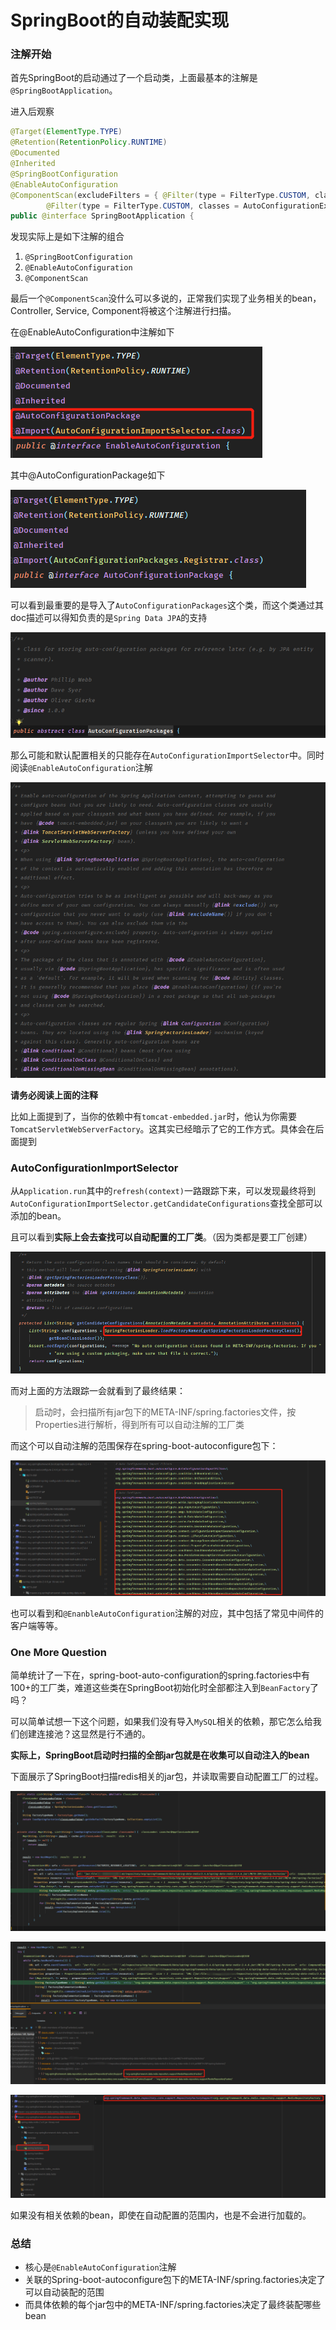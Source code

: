 # SpringBoot的自动装配实现

### 注解开始

首先SpringBoot的启动通过了一个启动类，上面最基本的注解是`@SpringBootApplication`。

进入后观察

```java
@Target(ElementType.TYPE)
@Retention(RetentionPolicy.RUNTIME)
@Documented
@Inherited
@SpringBootConfiguration
@EnableAutoConfiguration
@ComponentScan(excludeFilters = { @Filter(type = FilterType.CUSTOM, classes = TypeExcludeFilter.class),
		@Filter(type = FilterType.CUSTOM, classes = AutoConfigurationExcludeFilter.class) })
public @interface SpringBootApplication {
```

发现实际上是如下注解的组合

1. `@SpringBootConfiguration`
2. `@EnableAutoConfiguration`
3. `@ComponentScan`

最后一个`@ComponentScan`没什么可以多说的，正常我们实现了业务相关的bean，Controller, Service, Component将被这个注解进行扫描。

在@EnableAutoConfiguration中注解如下

![image-20210401165818975](../static/spring/springboot的自动装配/image-20210401165818975.png)



其中@AutoConfigurationPackage如下

![image-20210401165909590](../static/spring/springboot的自动装配/image-20210401165909590.png)

可以看到最重要的是导入了`AutoConfigurationPackages`这个类，而这个类通过其doc描述可以得知负责的是`Spring Data JPA`的支持

![image-20210401170008319](../static/spring/springboot的自动装配/image-20210401170008319.png)

那么可能和默认配置相关的只能存在`AutoConfigurationImportSelector`中。同时阅读`@EnableAutoConfiguration`注解

![image-20210401171915416](../static/spring/springboot的自动装配/image-20210401171915416.png)

**请务必阅读上面的注释**

比如上面提到了，当你的依赖中有`tomcat-embedded.jar`时，他认为你需要`TomcatServletWebServerFactory`。这其实已经暗示了它的工作方式。具体会在后面提到



### AutoConfigurationImportSelector

从`Application.run`其中的`refresh(context)`一路跟踪下来，可以发现最终将到`AutoConfigurationImportSelector.getCandidateConfigurations`查找全部可以添加的bean。

且可以看到**实际上会去查找可以自动配置的工厂类**。（因为类都是要工厂创建）

![image-20210401171335843](../static/spring/springboot的自动装配/image-20210401171335843.png)

而对上面的方法跟踪一会就看到了最终结果：

> 启动时，会扫描所有jar包下的META-INF/spring.factories文件，按Properties进行解析，得到所有可以自动注解的工厂类

而这个可以自动注解的范围保存在spring-boot-autoconfigure包下：

![image-20210401171623722](../static/spring/springboot的自动装配/image-20210401171623722.png)

也可以看到和`@EnanbleAutoConfiguration`注解的对应，其中包括了常见中间件的客户端等等。

### One More Question

简单统计了一下在，spring-boot-auto-configuration的spring.factories中有100+的工厂类，难道这些类在SpringBoot初始化时全部都注入到`BeanFactory`了吗？



可以简单试想一下这个问题，如果我们没有导入`MySQL`相关的依赖，那它怎么给我们创建连接池？这显然是行不通的。



**实际上，SpringBoot启动时扫描的全部jar包就是在收集可以自动注入的bean**

下面展示了SpringBoot扫描redis相关的jar包，并读取需要自动配置工厂的过程。

![image-20210401164105570](../static/spring/springboot的自动装配/image-20210401164105570.png)

![image-20210401164218257](../static/spring/springboot的自动装配/image-20210401164218257.png)

![image-20210401164250665](../static/spring/springboot的自动装配/image-20210401164250665.png)

如果没有相关依赖的bean，即使在自动配置的范围内，也是不会进行加载的。

### 总结

- 核心是`@EnableAutoConfiguration`注解
- 关联的Spring-boot-autoconfigure包下的META-INF/spring.factories决定了可以自动装配的范围
- 而具体依赖的每个jar包中的META-INF/spring.factories决定了最终装配哪些bean